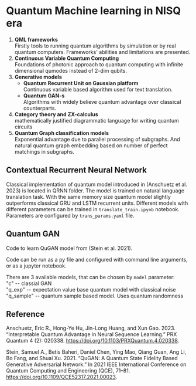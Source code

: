 # Quantum Machine learning in NISQ era

1. **QML frameworks**  
  Firstly tools to running quantum algorithms by simulation or by real quantum computers. Frameworks' abilities and limitations are presented.
1. **Continuous Variable Quantum Computing**  
  Foundations of photonic approach to quantum computing with infinite dimensional qumodes instead of 2-dim qubits. 
2. **Generative models**
   - **Quantum Recurrent Unit on Gaussian platform**  
   Continuous variable based algorithm used for text translation.
   - **Quantum GAN-s**  
   Algorithms with widely believe quantum advantage over classical counterparts.   
3. **Category theory and ZX-calculus**     
    mathematically justified diagrammatic language for writing quantum circuits
4. **Quantum Graph classification models**  
Exponential advantage due to parallel processing of subgraphs. And natural quantum graph embedding based on number of perfect matchings in subgraphs. 


## Contextual Recurrent Neural Network
Classical implementation of quantum model introduced in (Anschuetz et al. 2023) is located in QRNN folder. The model is trained on natural language translation task. With the same memory size quantum model slightly outperforms classical GRU and LSTM recurrent units. Different models with different parameters can be trained in `translate_train.ipynb` notebook. Parameters are configured by `trans_params.yaml` file.

## Quantum GAN

Code to learn QuGAN model from (Stein et al. 2021).

Code can be run as a py file and configured with command line arguments, or as a jupyter notebook.

There are 3 available models, that can be chosen by `model` parameter:\
"c" -- classial GAN \
"q_exp" -- expectation value base quantum model with classical noise \
"q_sample" -- quantum sample based model. Uses quantum randomness

## Reference
Anschuetz, Eric R., Hong-Ye Hu, Jin-Long Huang, and Xun Gao. 2023. “Interpretable Quantum Advantage in Neural Sequence Learning.” PRX Quantum 4 (2): 020338. https://doi.org/10.1103/PRXQuantum.4.020338.

Stein, Samuel A., Betis Baheri, Daniel Chen, Ying Mao, Qiang Guan, Ang Li, Bo Fang, and Shuai Xu. 2021. “QuGAN: A Quantum State Fidelity Based Generative Adversarial Network.” In 2021 IEEE International Conference on Quantum Computing and Engineering (QCE), 71–81. https://doi.org/10.1109/QCE52317.2021.00023.

